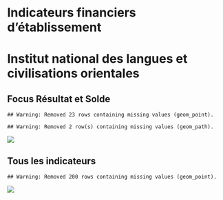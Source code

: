 Indicateurs financiers d’établissement
================

# Institut national des langues et civilisations orientales

## Focus Résultat et Solde

    ## Warning: Removed 23 rows containing missing values (geom_point).

    ## Warning: Removed 2 row(s) containing missing values (geom_path).

![](/home/julien/repo/cpesr/RFC/Finances/Etablissements/institut_national_des_langues_et_civilisations_orientales_files/figure-gfm/etab.focus-1.png)<!-- -->

## Tous les indicateurs

    ## Warning: Removed 200 rows containing missing values (geom_point).

![](/home/julien/repo/cpesr/RFC/Finances/Etablissements/institut_national_des_langues_et_civilisations_orientales_files/figure-gfm/etab-1.png)<!-- -->
